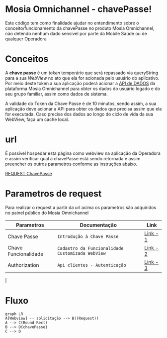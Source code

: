 # Mosia Omnichannel - chavePasse!

Este código tem como finalidade ajudar no entendimento sobre o conceito/funcionamento da chavePasse no produto Mosia Omnichannel, não detendo nenhum dado sensível por parte da Mobile Saúde ou de qualquer Operadora

# Conceitos

A **chave passe** é um _token_ temporário que será repassado via queryString para a sua _WebView_ no ato que ela for acionada pelo usuário do aplicativo. Por meio deste token a sua aplicação poderá acionar a [API de DADOS](https://mobilesaudejira.atlassian.net/wiki/spaces/MO/pages/2463989776 "/wiki/spaces/MO/pages/2463989776") da plataforma Mosia Omnichannel para obter os dados do usuário logado e do seu grupo familiar, assim como dados de sistema.

A validade do Token da Chave Passe é de 10 minutos, sendo assim, a sua aplicação deve acionar a API para obter os dados que precisa assim que ela for executada. Caso precise dos dados ao longo do ciclo de vida da sua WebView, faça um cache local.


# url
É possível hospedar esta página como webview na aplicação da Operadora e assim verificar qual a chavePasse está sendo retornada e assim preencher os outros parametros conforme as instruções abaixo.

[REQUEST ChavePasse](https://rannyzyzz.github.io/sample-mosiaOmnichannel/sample-mosiaOmnichannel.html)



# Parametros de request
Para realizar o request a partir da url acima os parametros são adquiridos no painel público do Mosia Omnichannel

|Parametros                |Documentação       |Link                         |
|----------------|-------------------------------|-----------------------------|
|Chave Passe|`Introdução à Chave Passe`            |[Link - 1](https://mobilesaudejira.atlassian.net/wiki/spaces/MO/pages/2460057604/Introdu+o+Chave+Passe)            |
|Chave Funcionalidade|`Cadastro da Funcionalidade Customizada WebView`            |[Link - 2](https://mobilesaudejira.atlassian.net/wiki/spaces/MO/pages/2465595490/Cadastro+da+Funcionalidade+Customizada+WebView)            |
|Authorization|`Api clientes - Autenticação`|[Link - 3](https://mobilesaudejira.atlassian.net/wiki/spaces/MO/pages/2533195788/Api+clientes+-+Autentica+o)
|

# Fluxo 

```mermaid
graph LR
A[Webview] -- solicitação --> B((Request))
A --> C(Round Rect)
B --> D{chavePasse}
C --> D
```
